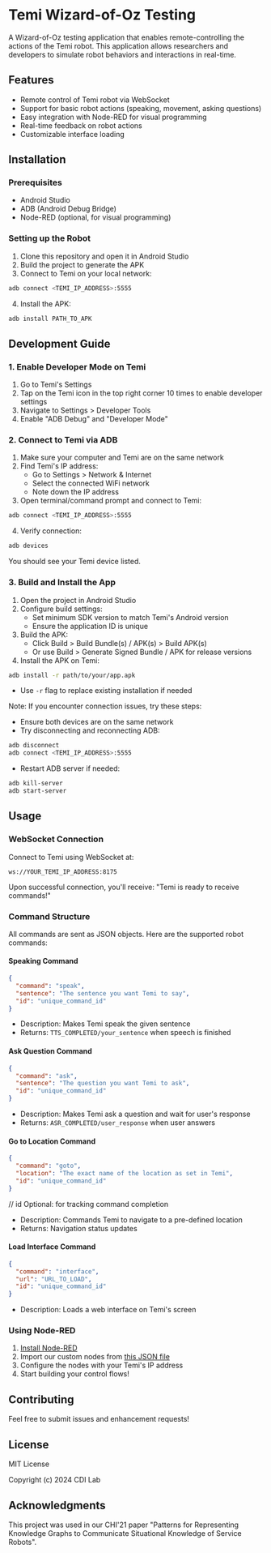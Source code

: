 # Temi Wizard-of-Oz Testing

A Wizard-of-Oz testing application that enables remote-controlling the actions of the Temi robot. This application allows researchers and developers to simulate robot behaviors and interactions in real-time.

## Features

- Remote control of Temi robot via WebSocket
- Support for basic robot actions (speaking, movement, asking questions)
- Easy integration with Node-RED for visual programming
- Real-time feedback on robot actions
- Customizable interface loading

## Installation

### Prerequisites

- Android Studio
- ADB (Android Debug Bridge)
- Node-RED (optional, for visual programming)

### Setting up the Robot

1. Clone this repository and open it in Android Studio
2. Build the project to generate the APK
3. Connect to Temi on your local network:
```bash
adb connect <TEMI_IP_ADDRESS>:5555
```
4. Install the APK:
```bash
adb install PATH_TO_APK
```

## Development Guide

### 1. Enable Developer Mode on Temi

1. Go to Temi's Settings
2. Tap on the Temi icon in the top right corner 10 times to enable developer settings
3. Navigate to Settings > Developer Tools
4. Enable "ADB Debug" and "Developer Mode"

### 2. Connect to Temi via ADB

1. Make sure your computer and Temi are on the same network
2. Find Temi's IP address:
   - Go to Settings > Network & Internet
   - Select the connected WiFi network
   - Note down the IP address
3. Open terminal/command prompt and connect to Temi:
```bash
adb connect <TEMI_IP_ADDRESS>:5555
```
4. Verify connection:
```bash
adb devices
```
You should see your Temi device listed.

### 3. Build and Install the App

1. Open the project in Android Studio
2. Configure build settings:
   - Set minimum SDK version to match Temi's Android version
   - Ensure the application ID is unique
3. Build the APK:
   - Click Build > Build Bundle(s) / APK(s) > Build APK(s)
   - Or use Build > Generate Signed Bundle / APK for release versions
4. Install the APK on Temi:
```bash
adb install -r path/to/your/app.apk
```
   - Use `-r` flag to replace existing installation if needed

Note: If you encounter connection issues, try these steps:
- Ensure both devices are on the same network
- Try disconnecting and reconnecting ADB:
```bash
adb disconnect
adb connect <TEMI_IP_ADDRESS>:5555
```
- Restart ADB server if needed:
```bash
adb kill-server
adb start-server
```

## Usage

### WebSocket Connection

Connect to Temi using WebSocket at:
```
ws://YOUR_TEMI_IP_ADDRESS:8175
```

Upon successful connection, you'll receive: "Temi is ready to receive commands!"

### Command Structure

All commands are sent as JSON objects. Here are the supported robot commands:

#### Speaking Command
```json
{
  "command": "speak",
  "sentence": "The sentence you want Temi to say",
  "id": "unique_command_id"  
}
```
- Description: Makes Temi speak the given sentence
- Returns: `TTS_COMPLETED/your_sentence` when speech is finished

#### Ask Question Command
```json
{
  "command": "ask",
  "sentence": "The question you want Temi to ask",
  "id": "unique_command_id"  
}
```
- Description: Makes Temi ask a question and wait for user's response
- Returns: `ASR_COMPLETED/user_response` when user answers

#### Go to Location Command
```json
{
  "command": "goto",
  "location": "The exact name of the location as set in Temi",
  "id": "unique_command_id"  
}
```
// id Optional: for tracking command completion
- Description: Commands Temi to navigate to a pre-defined location
- Returns: Navigation status updates

#### Load Interface Command
```json
{
  "command": "interface",
  "url": "URL_TO_LOAD",
  "id": "unique_command_id" 
}
```
- Description: Loads a web interface on Temi's screen



### Using Node-RED

1. [Install Node-RED](https://nodered.org/docs/getting-started/local)
2. Import our custom nodes from [this JSON file](https://gist.github.com/shaunabanana/1c70946826b08cb46c49c8e8b105a726)
3. Configure the nodes with your Temi's IP address
4. Start building your control flows!

## Contributing

Feel free to submit issues and enhancement requests!

## License

MIT License

Copyright (c) 2024 CDI Lab

## Acknowledgments

This project was used in our CHI'21 paper "Patterns for Representing Knowledge Graphs to Communicate Situational Knowledge of Service Robots".
